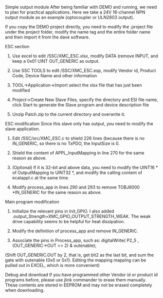 Simple output module
After being familiar with DEMO and running, we need to plan for practical applications. Here we take a 24V 16-channel NPN output module as an example (optocoupler or ULN2803 output).

If you copy the DEMO project directly, you need to modify the .project file under the project folder, modify the name tag and the entire folder name and then import it from the dave software.

ESC section
1. Use excel to edit /SSC/XMC_ESC.xlsx, modify DATA (remove INPUT, and keep a 0x01 UINT OUT_GENERIC as output.

2. Use SSC TOOLS to edit /SSC/XMC_ESC.esp, modify Vendor id, Product Code, Device Name and other information

3. TOOL->Application->Import select the xlsx file that has just been modified

4. Project->Create New Slave Files, specify the directory and ESI file name, click Start to generate the Slave program and device description file

5. Unzip Patch.zip to the current directory and overwrite it.

ESC modification
Since this slave only has output, you need to modify the slave application.

1. Edit /SSC/src/XMC_ESC.c to shield 226 lines (because there is no IN_GENERIC, so there is no TxPDO, the InputSize is 0.

2. Shield the content of APPL_InputMapping in line 270 for the same reason as above.

3. (Optional) If it is 32-bit and above data, you need to modify the UINT16 * of OutputMapping to UINT32 *, and modify the calling content of ecatappl.c at the same time.

4. Modify process_app in lines 290 and 293 to remove TOBJ6000 *IN_GENERIC for the same reason as above.

Main program modification
1. Initialize the relevant pins in Init_GPIO. I also added .output_Strength=XMC_GPIO_OUTPUT_STRENGTH_WEAK. The weak drive capability seems to be helpful for heat dissipation.

2. Modify the definition of process_app and remove IN_GENERIC.

3. Associate the pins in Process_app, such as: digitalWrite( P2_5 ,(OUT_GENERIC->OUT >> 2) & outenable);

(Shift OUT_GENERIC.OUT by 2, that is, get bit2 as the last bit, and sum the gate with outenable (0x0 or 0x1). Editing the mapping mapping can be pulled out in EXCEL, which is more convenient)

Debug and download
If you have programmed other Vendor id or product id programs before, please use jlink commander to erase them manually. These contents are stored in EEPROM and may not be erased completely when downloading.
